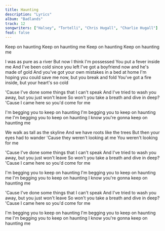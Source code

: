 ```yaml
---
title: Haunting
description: "Lyrics"
album: "Badlands"
track: 12
songwriters: ["Halsey", "Tortelli", "Chris Hugall", "Charlie Hugall"]
feat: false
---
```


<p className="intro">
Keep on haunting
Keep on haunting me
Keep on haunting
Keep on haunting me
</p>
<p className="verse-one">
I was as pure as a river
But now I think I'm possessed
You put a fever inside me
And I've been cold since you left
I've got a boyfriend now and he's made of gold
And you've got your own mistakes in a bed at home
I'm hoping you could save me now, but you break and fold
You've got a fire inside, but your heart's so cold
</p>

<p className="pre-chorus">
'Cause I've done some things that I can't speak
And I've tried to wash you away, but you just won't leave
So won't you take a breath and dive in deep?
'Cause I came here so you'd come for me

</p>
<p className="chorus">
I'm begging you to keep on haunting
I'm begging you to keep on haunting me
I'm begging you to keep on haunting
I know you're gonna keep on haunting me 
</p>
<p className="verse-two">
We walk as tall as the skyline
And we have roots like the trees
But then your eyes had to wander
'Cause they weren't looking at me
You weren't looking for me
</p>
<p className="pre-chorus">
'Cause I've done some things that I can't speak
And I've tried to wash you away, but you just won't leave
So won't you take a breath and dive in deep?
'Cause I came here so you'd come for me
</p>
<p className="chorus">
I'm begging you to keep on haunting
I'm begging you to keep on haunting me
I'm begging you to keep on haunting
I know you're gonna keep on haunting me
</p>
<p className="bridge">
'Cause I've done some things that I can't speak
And I've tried to wash you away, but you just won't leave
So won't you take a breath and dive in deep?
'Cause I came here so you'd come for me
</p>
<p className="chorus">
I'm begging you to keep on haunting
I'm begging you to keep on haunting me
I'm begging you to keep on haunting
I know you're gonna keep on haunting me
</p>
